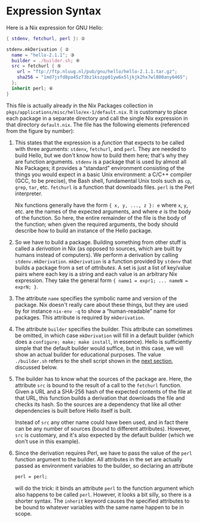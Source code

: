 # Expression Syntax

Here is a Nix expression for GNU Hello:

```nix
{ stdenv, fetchurl, perl }: ①

stdenv.mkDerivation { ②
  name = "hello-2.1.1"; ③
  builder = ./builder.sh; ④
  src = fetchurl { ⑤
    url = "ftp://ftp.nluug.nl/pub/gnu/hello/hello-2.1.1.tar.gz";
    sha256 = "1md7jsfd8pa45z73bz1kszpp01yw6x5ljkjk2hx7wl800any6465";
  };
  inherit perl; ⑥
}
```

This file is actually already in the Nix Packages collection in
`pkgs/applications/misc/hello/ex-1/default.nix`. It is customary to
place each package in a separate directory and call the single Nix
expression in that directory `default.nix`. The file has the following
elements (referenced from the figure by number):

1.  This states that the expression is a *function* that expects to be
    called with three arguments: `stdenv`, `fetchurl`, and `perl`. They
    are needed to build Hello, but we don't know how to build them here;
    that's why they are function arguments. `stdenv` is a package that
    is used by almost all Nix Packages; it provides a
    “standard” environment consisting of the things you would expect
    in a basic Unix environment: a C/C++ compiler (GCC, to be precise),
    the Bash shell, fundamental Unix tools such as `cp`, `grep`, `tar`,
    etc. `fetchurl` is a function that downloads files. `perl` is the
    Perl interpreter.
    
    Nix functions generally have the form `{ x, y, ..., z }: e` where
    `x`, `y`, etc. are the names of the expected arguments, and where
    *e* is the body of the function. So here, the entire remainder of
    the file is the body of the function; when given the required
    arguments, the body should describe how to build an instance of
    the Hello package.

2.  So we have to build a package. Building something from other stuff
    is called a *derivation* in Nix (as opposed to sources, which are
    built by humans instead of computers). We perform a derivation by
    calling `stdenv.mkDerivation`. `mkDerivation` is a function
    provided by `stdenv` that builds a package from a set of
    *attributes*. A set is just a list of key/value pairs where each
    key is a string and each value is an arbitrary Nix
    expression. They take the general form `{ name1 = expr1; ...
    nameN = exprN; }`.

3.  The attribute `name` specifies the symbolic name and version of
    the package. Nix doesn't really care about these things, but they
    are used by for instance `nix-env -q` to show a “human-readable”
    name for packages. This attribute is required by `mkDerivation`.

4.  The attribute `builder` specifies the builder. This attribute can
    sometimes be omitted, in which case `mkDerivation` will fill in a
    default builder (which does a `configure; make; make install`, in
    essence). Hello is sufficiently simple that the default builder
    would suffice, but in this case, we will show an actual builder
    for educational purposes. The value `./builder.sh` refers to the
    shell script shown in the [next section](build-script.md),
    discussed below.

5.  The builder has to know what the sources of the package are. Here,
    the attribute `src` is bound to the result of a call to the
    `fetchurl` function. Given a URL and a SHA-256 hash of the expected
    contents of the file at that URL, this function builds a derivation
    that downloads the file and checks its hash. So the sources are a
    dependency that like all other dependencies is built before Hello
    itself is built.
    
    Instead of `src` any other name could have been used, and in fact
    there can be any number of sources (bound to different attributes).
    However, `src` is customary, and it's also expected by the default
    builder (which we don't use in this example).

6.  Since the derivation requires Perl, we have to pass the value of the
    `perl` function argument to the builder. All attributes in the set
    are actually passed as environment variables to the builder, so
    declaring an attribute

    ```nix
    perl = perl;
    ```
    
    will do the trick: it binds an attribute `perl` to the function
    argument which also happens to be called `perl`. However, it looks a
    bit silly, so there is a shorter syntax. The `inherit` keyword
    causes the specified attributes to be bound to whatever variables
    with the same name happen to be in scope.
